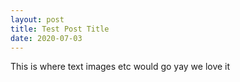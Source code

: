 ```yaml
---
layout: post
title: Test Post Title
date: 2020-07-03
---
```


This is where text images etc would go yay we love it
